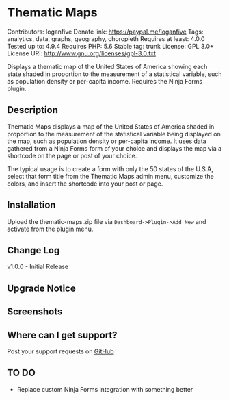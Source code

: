 # Thematic Maps
Contributors: loganfive
Donate link: https://paypal.me/loganfive
Tags: analytics, data, graphs, geography, choropleth
Requires at least: 4.0.0
Tested up to: 4.9.4
Requires PHP: 5.6
Stable tag: trunk
License: GPL 3.0+
License URI: http://www.gnu.org/licenses/gpl-3.0.txt

Displays a thematic map of the United States of America showing each state shaded in proportion to the measurement of a statistical variable, such as population density or per-capita income. Requires the Ninja Forms plugin.

## Description
Thematic Maps displays a map of the United States of America shaded in proportion to the measurement of the statistical variable being displayed on the map, such as population density or per-capita income. It uses data gathered from a Ninja Forms form of your choice and displays the map via a shortcode on the page or post of your choice.

The typical usage is to create a form with only the 50 states of the U.S.A, select that form title from the Thematic Maps admin menu, customize the colors, and insert the shortcode into your post or page.

## Installation
Upload the thematic-maps.zip file via `Dashboard->Plugin->Add New` and activate from the plugin menu.

## Change Log
v1.0.0 - Initial Release

## Upgrade Notice

## Screenshots

## Where can I get support?
Post your support requests on [GitHub](https://github.com/garretthunter/thematic-maps/issues) 

## TO DO
- Replace custom Ninja Forms integration with something better
